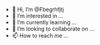 - 👋 Hi, I’m @Fbegrhfjtj
- 👀 I’m interested in ...
- 🌱 I’m currently learning ...
- 💞️ I’m looking to collaborate on ...
- 📫 How to reach me ...

<!---
Fbegrhfjtj/Fbegrhfjtj is a ✨ special ✨ repository because its `README.md` (this file) appears on your GitHub profile.
You can click the Preview link to take a look at your changes.
--->
